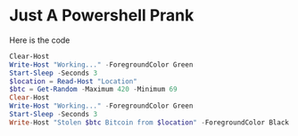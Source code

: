 # Just A Powershell Prank
Here is the code 
```powershell
Clear-Host
Write-Host "Working..." -ForegroundColor Green
Start-Sleep -Seconds 3
$location = Read-Host "Location"
$btc = Get-Random -Maximum 420 -Minimum 69
Clear-Host
Write-Host "Working..." -ForegroundColor Green
Start-Sleep -Seconds 3
Write-Host "Stolen $btc Bitcoin from $location" -ForegroundColor Black -BackgroundColor Green
```
